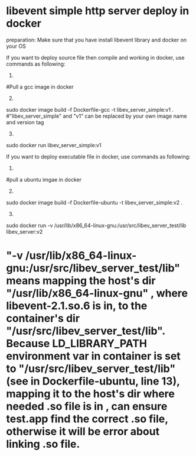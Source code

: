 # libevent simple http server deploy in docker

preparation:
Make sure that you have install libevent library and docker on your OS

If you want to deploy source file then compile and working in docker, use commands as following:

1.
#Pull a gcc image in docker

2. 
sudo docker image build -f Dockerfile-gcc -t libev_server_simple:v1 .
#"libev_server_simple" and "v1" can be replaced by your own image name and version tag

3. 
sudo docker run libev_server_simple:v1

If you want to deploy executable file in docker, use commands as following:

1.
#pull a ubuntu imgae in docker

2.
sudo docker image build -f Dockerfile-ubuntu -t libev_server_simple:v2 .

3.
sudo docker run -v /usr/lib/x86_64-linux-gnu:/usr/src/libev_server_test/lib libev_server:v2
# "-v /usr/lib/x86_64-linux-gnu:/usr/src/libev_server_test/lib" means mapping the host's dir "/usr/lib/x86_64-linux-gnu" , where libevent-2.1.so.6 is in, to the container's dir "/usr/src/libev_server_test/lib". Because LD_LIBRARY_PATH environment var in container is set to "/usr/src/libev_server_test/lib" (see in Dockerfile-ubuntu, line 13), mapping it to the host's dir where needed .so file is in , can ensure test.app find the correct .so file, otherwise it will be error about linking .so file. 
